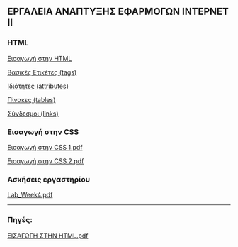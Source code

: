 ## ΕΡΓΑΛΕΙΑ ΑΝΑΠΤΥΞΗΣ ΕΦΑΡΜΟΓΩΝ ΙΝΤΕΡΝΕΤ II

### HTML
[Εισαγωγή στην HTML](https://github.com/addboo/HTML/blob/master/1.%20%CE%95%CE%B9%CF%83%CE%B1%CE%B3%CF%89%CE%B3%CE%AE%20%CF%83%CF%84%CE%B7%CE%BD%20HTML.md)

[Βασικές Ετικέτες (tags)](https://github.com/addboo/HTML/blob/master/2.%20%CE%92%CE%B1%CF%83%CE%B9%CE%BA%CE%AD%CF%82%20%CE%95%CF%84%CE%B9%CE%BA%CE%AD%CF%84%CE%B5%CF%82.md)

[Ιδιότητες (attributes)](https://github.com/addboo/HTML/blob/master/3.%20Attributes%20-%20%CE%99%CE%B4%CE%B9%CF%8C%CF%84%CE%B7%CF%84%CE%B5%CF%82.md)

[Πίνακες (tables)](https://github.com/addboo/HTML/blob/master/4.%20%CE%A0%CE%AF%CE%BD%CE%B1%CE%BA%CE%B5%CF%82.md)

[Σύνδεσμοι (links)](https://github.com/addboo/HTML/blob/master/6.%20%CE%A3%CF%8D%CE%BD%CE%B4%CE%B5%CF%83%CE%BC%CE%BF%CE%B9%20(links).md)
<br>

### Εισαγωγή στην CSS
[Εισαγωγή στην CSS 1.pdf](https://github.com/addboo/IEK-WEB/files/6498967/2.CSS.-.pdf)

[Εισαγωγή στην CSS 2.pdf](https://github.com/addboo/IEK-WEB/files/6127819/2.CSS.pdf)

### Ασκήσεις εργαστηρίου
[Lab_Week4.pdf](https://github.com/addboo/IEK-WEB/files/6498963/Lab_Week4.pdf)


<hr>

### Πηγές:
[ΕΙΣΑΓΩΓΗ ΣΤΗΝ HTML.pdf](https://github.com/addboo/IEK-WEB/files/6125691/1.HTML.pdf)
